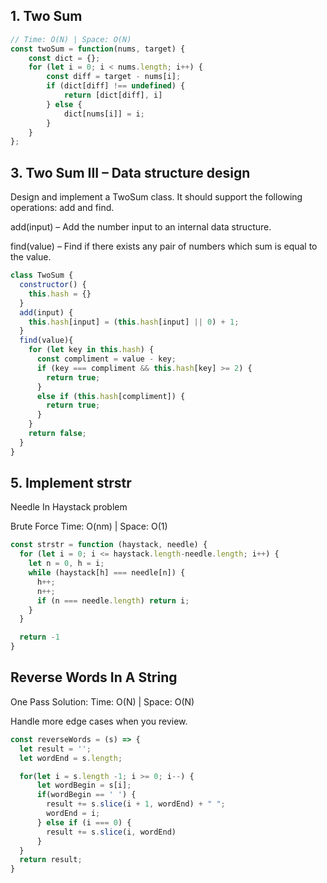 ## 1. Two Sum

```js
// Time: O(N) | Space: O(N)
const twoSum = function(nums, target) {
    const dict = {};
    for (let i = 0; i < nums.length; i++) {
        const diff = target - nums[i];
        if (dict[diff] !== undefined) {
            return [dict[diff], i]
        } else {
            dict[nums[i]] = i;
        }
    }
};
```

## 3. Two Sum III – Data structure design

Design and implement a TwoSum class. It should support the following operations: add and find.

add(input) – Add the number input to an internal data structure.

find(value) – Find if there exists any pair of numbers which sum is equal to the value.

```js
class TwoSum {
  constructor() {
    this.hash = {}
  }
  add(input) {
    this.hash[input] = (this.hash[input] || 0) + 1;
  }
  find(value){
    for (let key in this.hash) {
      const compliment = value - key;
      if (key === compliment && this.hash[key] >= 2) {
        return true;
      }
      else if (this.hash[compliment]) {
        return true;
      }
    }
    return false;
  }
}
```

## 5. Implement strstr
Needle In Haystack problem

Brute Force Time: O(nm) | Space: O(1)
```js
const strstr = function (haystack, needle) {
  for (let i = 0; i <= haystack.length-needle.length; i++) {
    let n = 0, h = i;
    while (haystack[h] === needle[n]) {
      h++;
      n++;
      if (n === needle.length) return i;
    }
  }

  return -1
}
```

## Reverse Words In A String

One Pass Solution: Time: O(N) | Space: O(N)

Handle more edge cases when you review.
```js
const reverseWords = (s) => {
  let result = '';
  let wordEnd = s.length;

  for(let i = s.length -1; i >= 0; i--) {
      let wordBegin = s[i];
      if(wordBegin == ' ') {
        result += s.slice(i + 1, wordEnd) + " ";
        wordEnd = i;
      } else if (i === 0) {
        result += s.slice(i, wordEnd)
      }
  }
  return result;
}
```
